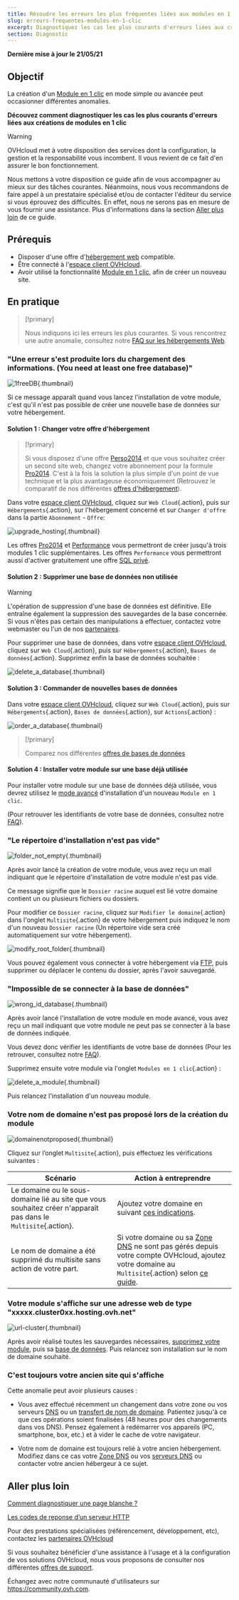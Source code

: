 ```yaml
---
title: Résoudre les erreurs les plus fréquentes liées aux modules en 1 clic
slug: erreurs-frequentes-modules-en-1-clic
excerpt: Diagnostiquez les cas les plus courants d'erreurs liées aux créations de modules en 1 clic
section: Diagnostic
---
```



**Dernière mise à jour le 21/05/21**


## Objectif

La création d'un [Module en 1 clic](../modules-en-1-clic/) en mode simple ou avancée peut occasionner différentes anomalies.

**Découvez comment diagnostiquer les cas les plus courants d'erreurs liées aux créations de modules en 1 clic**

> [!warning]
>
> OVHcloud met à votre disposition des services dont la configuration, la gestion et la responsabilité vous incombent. Il vous revient de ce fait d'en assurer le bon fonctionnement.
>
> Nous mettons à votre disposition ce guide afin de vous accompagner au mieux sur des tâches courantes. Néanmoins, nous vous recommandons de faire appel à un prestataire spécialisé et/ou de contacter l'éditeur du service si vous éprouvez des difficultés. En effet, nous ne serons pas en mesure de vous fournir une assistance. Plus d'informations dans la section [Aller plus loin](#aller-plus-loin) de ce guide.
>


## Prérequis

- Disposer d'une offre d'[hébergement web](https://www.ovh.com/fr/hebergement-web/) compatible.
- Être connecté à l'[espace client OVHcloud](https://www.ovh.com/auth/?action=gotomanager&from=https://www.ovh.com/fr/&ovhSubsidiary=fr).
- Avoir utilisé la fonctionnalité [Module en 1 clic](../modules-en-1-clic/), afin de créer un nouveau site.


## En pratique

> [!primary]
>
> Nous indiquons ici les erreurs les plus courantes. Si vous rencontrez une autre anomalie, consultez notre [FAQ sur les hébergements Web](https://www.ovh.com/fr/hebergement-web/faq/).
>


### "Une erreur s'est produite lors du chargement des informations. (You need at least one free database)"

![1freeDB](images/1freeDB.png){.thumbnail}

Si ce message apparaît quand vous lancez l'installation de votre module, c'est qu'il n'est pas possible de créer une nouvelle base de données sur votre hébergement.

#### Solution 1 : Changer votre offre d'hébergement

> [!primary]
>
> Si vous disposez d'une offre [Perso2014](https://www.ovh.com/fr/hebergement-web/hebergement-perso.xml) et que vous souhaitez créer un second site web, changez votre abonnement pour la formule [Pro2014](https://www.ovh.com/fr/hebergement-web/hebergement-pro.xml). C'est à la fois la solution la plus simple d'un point de vue technique et la plus avantageuse économiquement (Retrouvez le comparatif de nos différentes [offres d'hébergement](https://www.ovh.com/fr/hebergement-web/)).
>

Dans votre [espace client OVHcloud](https://www.ovh.com/auth/?action=gotomanager&from=https://www.ovh.com/fr/&ovhSubsidiary=fr), cliquez sur `Web Cloud`{.action}, puis sur `Hébergements`{.action}, sur l'hébergement concerné et sur `Changer d'offre` dans la partie `Abonnement` - `Offre`:

![upgrade_hosting](images/upgrade_hosting.png){.thumbnail}

Les offres [Pro2014](https://www.ovh.com/fr/hebergement-web/hebergement-pro.xml) et [Performance](https://www.ovh.com/fr/hebergement-web/hebergement-performance.xml) vous permettront de créer jusqu'à trois modules 1 clic supplémentaires. Les offres `Performance` vous permettront aussi d'activer gratuitement une offre [SQL privé](https://www.ovh.com/fr/hebergement-web/options-sql.xml).

#### Solution 2 : Supprimer une base de données non utilisée <a name="supprimer-la-base"></a>

> [!warning]
>
> L'opération de suppression d'une base de données est définitive. Elle entraîne également la suppression des sauvegardes de la base concernée. Si vous n'êtes pas certain des manipulations à effectuer, contactez votre webmaster ou l'un de nos [partenaires](https://partner.ovhcloud.com/fr/directory/).
>

Pour supprimer une base de données, dans votre [espace client OVHcloud](https://www.ovh.com/auth/?action=gotomanager&from=https://www.ovh.com/fr/&ovhSubsidiary=fr), cliquez sur `Web Cloud`{.action}, puis sur `Hébergements`{.action}, `Bases de données`{.action}. Supprimez enfin la base de données souhaitée :

![delete_a_database](images/delete_a_database.png){.thumbnail}

#### Solution 3 : Commander de nouvelles bases de données

Dans votre [espace client OVHcloud](https://www.ovh.com/auth/?action=gotomanager&from=https://www.ovh.com/fr/&ovhSubsidiary=fr), cliquez sur `Web Cloud`{.action}, puis sur `Hébergements`{.action}, `Bases de données`{.action}, sur `Actions`{.action} :

![order_a_database](images/order_a_database.png){.thumbnail}

> [!primary]
>
> Comparez nos différentes [offres de bases de données](https://www.ovh.com/fr/hebergement-web/options-sql.xml)
>

#### Solution 4 : Installer votre module sur une base déjà utilisée

Pour installer votre module sur une base de données déjà utilisée, vous devrez utilisez le [mode avancé](../modules-en-1-clic/#installation-avancee-dun-module) d'installation d'un nouveau `Module en 1 clic`.

(Pour retrouver les identifiants de votre base de données, consultez notre [FAQ](https://www.ovh.com/fr/hebergement-web/faq/)).


### "Le répertoire d'installation n'est pas vide"

![folder_not_empty](images/folder_not_empty.png){.thumbnail}

Après avoir lancé la création de votre module, vous avez reçu un mail indiquant que le répertoire d'installation de votre module n'est pas vide.

Ce message signifie que le `Dossier racine` auquel est lié votre domaine contient un ou plusieurs fichiers ou dossiers.

Pour modifier ce `Dossier racine`, cliquez sur `Modifier le domaine`{.action} dans l'onglet `Multisite`{.action} de votre hébergement puis indiquez le nom d'un nouveau `Dossier racine` (Un répertoire vide sera créé automatiquement sur votre hébergement).

![modify_root_folder](images/modify_root_folder.png){.thumbnail}

Vous pouvez également vous connecter à votre hébergement via [FTP](https://docs.ovh.com/fr/hosting/connexion-espace-stockage-ftp-hebergement-web/), puis supprimer ou déplacer le contenu du dossier, après l'avoir sauvegardé.


### "Impossible de se connecter à la base de données" <a name="supprimer-le-module"></a>

![wrong_id_database](images/wrong_id_database.png){.thumbnail}

Après avoir lancé l'installation de votre module en mode avancé, vous avez reçu un mail indiquant que votre module ne peut pas se connecter à la base de données indiquée. 

Vous devez donc vérifier les identifiants de votre base de données (Pour les retrouver, consultez notre [FAQ](https://www.ovh.com/fr/hebergement-web/faq/)).

<a name="supprimer-le-module"></a>Supprimez ensuite votre module via l'onglet `Modules en 1 clic`{.action} :

![delete_a_module](images/delete_a_module.png){.thumbnail}

Puis relancez l'installation d'un nouveau module.


### Votre nom de domaine n'est pas proposé lors de la création du module

![domainenotproposed](images/domainenotproposed.png){.thumbnail}

Cliquez sur l’onglet `Multisite`{.action}, puis effectuez les vérifications suivantes :

|Scénario|Action à entreprendre|
|---|---|
|Le domaine ou le sous-domaine lié au site que vous souhaitez créer n'apparaît pas dans le `Multisite`{.action}.|Ajoutez votre domaine en suivant [ces indications](../multisites-configurer-un-multisite-sur-mon-hebergement-web/#etape-2-ajouter-un-domaine-ou-un-sous-domaine).|
|Le nom de domaine a été supprimé du multisite sans action de votre part.|Si votre domaine ou sa [Zone DNS](../../domains/editer-ma-zone-dns/#comprendre-la-notion-de-dns) ne sont pas gérés depuis votre compte OVHcloud, ajoutez votre domaine au `Multisite`{.action} selon [ce guide](../multisites-configurer-un-multisite-sur-mon-hebergement-web/#etape-22-ajouter-un-nom-de-domaine-externe).|


### Votre module s'affiche sur une adresse web de type "xxxxx.cluster0xx.hosting.ovh.net"

![url-cluster](images/url-cluster.png){.thumbnail}

Après avoir réalisé toutes les sauvegardes nécessaires, [supprimez votre module](#supprimer-le-module), puis sa [base de données](#supprimer-la-base). Puis relancez son installation sur le nom de domaine souhaité.


### C'est toujours votre ancien site qui s'affiche

Cette anomalie peut avoir plusieurs causes : 

- Vous avez effectué récemment un changement dans votre zone ou vos serveurs [DNS](../../domains/editer-ma-zone-dns/#comprendre-la-notion-de-dns) ou un [transfert de nom de domaine](../../domains/transferer-mon-domaine-generique/). Patientez jusqu'à ce que ces opérations soient finalisées (48 heures pour des changements dans vos DNS). Pensez également à redémarrer vos appareils (PC, smartphone, box, etc.) et à vider le cache de votre navigateur.

- Votre nom de domaine est toujours relié à votre ancien hébergement. Modifiez dans ce cas votre [Zone DNS](../../domains/editer-ma-zone-dns/#editer-la-zone-dns-ovhcloud-de-votre-nom-domaine_1) ou vos [serveurs DNS](../../domains/generalites-serveurs-dns/#modifier-les-serveurs-dns) ou contacter votre ancien hébergeur à ce sujet.


## Aller plus loin <a name="aller-plus-loin"></a>

[Comment diagnostiquer une page blanche ?](../comment-diagnostiquer-page-blanche/)

[Les codes de reponse d’un serveur HTTP](../mutualise-les-codes-de-reponse-dun-serveur-http/)

Pour des prestations spécialisées (référencement, développement, etc), contactez les [partenaires OVHcloud](https://partner.ovhcloud.com/fr/)

Si vous souhaitez bénéficier d'une assistance à l'usage et à la configuration de vos solutions OVHcloud, nous vous proposons de consulter nos différentes [offres de support](https://www.ovhcloud.com/fr/support-levels/).

Échangez avec notre communauté d'utilisateurs sur <https://community.ovh.com>.